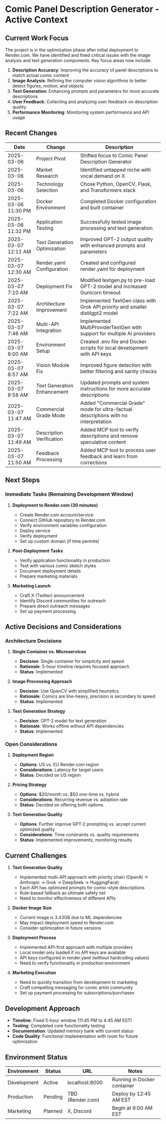 # Comic Panel Description Generator - Active Context

## Current Work Focus

The project is in the optimization phase after initial deployment to Render.com. We have identified and fixed critical issues with the image analysis and text generation components. Key focus areas now include:

1. **Description Accuracy**: Improving the accuracy of panel descriptions to match actual comic content
2. **Image Analysis**: Refining the computer vision algorithms to better detect figures, motion, and objects
3. **Text Generation**: Enhancing prompts and parameters for more accurate descriptions
4. **User Feedback**: Collecting and analyzing user feedback on description quality
5. **Performance Monitoring**: Monitoring system performance and API usage

## Recent Changes

| Date | Change | Description |
|------|--------|-------------|
| 2025-03-06 | Project Pivot | Shifted focus to Comic Panel Description Generator |
| 2025-03-06 | Market Research | Identified untapped niche with vocal demand on X |
| 2025-03-06 | Technology Selection | Chose Python, OpenCV, Flask, and Transformers stack |
| 2025-03-06 11:30 PM | Docker Environment | Completed Docker configuration and built container |
| 2025-03-06 11:32 PM | Application Testing | Successfully tested image processing and text generation |
| 2025-03-07 12:11 AM | Text Generation Optimization | Improved GPT-2 output quality with enhanced prompts and parameters |
| 2025-03-07 12:30 AM | Render.yaml Configuration | Created and configured render.yaml for deployment |
| 2025-03-07 7:10 AM | Deployment Fix | Modified textgen.py to pre-load GPT-2 model and increased Gunicorn timeout |
| 2025-03-07 7:22 AM | Architecture Improvement | Implemented TextGen class with Grok API priority and smaller distilgpt2 model |
| 2025-03-07 7:46 AM | Multi-API Integration | Implemented MultiProviderTextGen with support for multiple AI providers |
| 2025-03-07 8:00 AM | Environment Setup | Created .env file and Docker scripts for local development with API keys |
| 2025-03-07 8:57 AM | Vision Module Fix | Improved figure detection with better filtering and sanity checks |
| 2025-03-07 8:58 AM | Text Generation Enhancement | Updated prompts and system instructions for more accurate descriptions |
| 2025-03-07 11:47 AM | Commercial Grade Mode | Added "Commercial Grade" mode for ultra-factual descriptions with no interpretation |
| 2025-03-07 11:49 AM | Description Verification | Added MCP tool to verify descriptions and remove speculative content |
| 2025-03-07 11:50 AM | Feedback Processing | Added MCP tool to process user feedback and learn from corrections |

## Next Steps

### Immediate Tasks (Remaining Development Window)

1. **Deployment to Render.com (30 minutes)**
   - Create Render.com account/service
   - Connect GitHub repository to Render.com
   - Verify environment variables configuration
   - Deploy service
   - Verify deployment
   - Set up custom domain (if time permits)

2. **Post-Deployment Tasks**
   - Verify application functionality in production
   - Test with various comic sketch styles
   - Document deployment details
   - Prepare marketing materials

3. **Marketing Launch**
   - Craft X (Twitter) announcement
   - Identify Discord communities for outreach
   - Prepare direct outreach messages
   - Set up payment processing

## Active Decisions and Considerations

### Architecture Decisions

1. **Single Container vs. Microservices**
   - **Decision**: Single container for simplicity and speed
   - **Rationale**: 5-hour timeline requires focused approach
   - **Status**: Implemented

2. **Image Processing Approach**
   - **Decision**: Use OpenCV with simplified heuristics
   - **Rationale**: Comics are line-heavy, precision is secondary to speed
   - **Status**: Implemented

3. **Text Generation Strategy**
   - **Decision**: GPT-2 model for text generation
   - **Rationale**: Works offline without API dependencies
   - **Status**: Implemented

### Open Considerations

1. **Deployment Region**
   - **Options**: US vs. EU Render.com region
   - **Considerations**: Latency for target users
   - **Status**: Decided on US region

2. **Pricing Strategy**
   - **Options**: $20/month vs. $50 one-time vs. hybrid
   - **Considerations**: Recurring revenue vs. adoption rate
   - **Status**: Decided on offering both options

3. **Text Generation Quality**
   - **Options**: Further improve GPT-2 prompting vs. accept current optimized quality
   - **Considerations**: Time constraints vs. quality requirements
   - **Status**: Implemented improvements, monitoring results

## Current Challenges

1. **Text Generation Quality**
   - Implemented multi-API approach with priority chain (OpenAI → Anthropic → Grok → DeepSeek → HuggingFace)
   - Each API has optimized prompts for comic-style descriptions
   - Rule-based fallback as ultimate safety net
   - Need to monitor effectiveness of different APIs

2. **Docker Image Size**
   - Current image is 3.43GB due to ML dependencies
   - May impact deployment speed to Render.com
   - Consider optimization in future versions

3. **Deployment Process**
   - Implemented API-first approach with multiple providers
   - Local model only loaded if no API keys are available
   - API keys configured in render.yaml (without hardcoding values)
   - Need to verify functionality in production environment

4. **Marketing Execution**
   - Need to quickly transition from development to marketing
   - Craft compelling messaging for comic artist community
   - Set up payment processing for subscriptions/purchases

## Development Approach

- **Timeline**: Fixed 5-hour window (11:45 PM to 4:45 AM EST)
- **Testing**: Completed core functionality testing
- **Documentation**: Updated memory bank with current status
- **Code Quality**: Functional implementation with room for future optimization

## Environment Status

| Environment | Status | URL | Notes |
|-------------|--------|-----|-------|
| Development | Active | localhost:8000 | Running in Docker container |
| Production | Pending | TBD (Render.com) | Deploy by 12:45 AM EST |
| Marketing | Planned | X, Discord | Begin at 9:00 AM EST |
